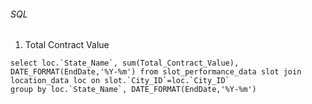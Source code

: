 ###### SQL
1. Total Contract Value
```
select loc.`State_Name`, sum(Total_Contract_Value), DATE_FORMAT(EndDate,'%Y-%m') from slot_performance_data slot join location_data loc on slot.`City_ID`=loc.`City_ID`
group by loc.`State_Name`, DATE_FORMAT(EndDate,'%Y-%m')
```

